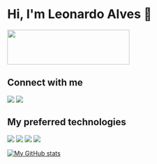 # Hi, I'm Leonardo Alves 👋
<img src="https://devleo.com.br/assets/images/logo.png" width="280px" height="80px">

## Connect with me
<img src="https://img.shields.io/badge/LinkedIn-0077B5?style=for-the-badge&logo=linkedin&logoColor=white">
<img src="https://img.shields.io/badge/Instagram-E4405F?style=for-the-badge&logo=instagram&logoColor=white">

## My preferred technologies
<img src="https://img.shields.io/badge/JavaScript-323330?style=for-the-badge&logo=javascript&logoColor=F7DF1E">
<img src="https://img.shields.io/badge/React-20232A?style=for-the-badge&logo=react&logoColor=61DAFB">
<img src="https://img.shields.io/badge/MongoDB-4EA94B?style=for-the-badge&logo=mongodb&logoColor=white">
<img src="https://img.shields.io/badge/PostgreSQL-316192?style=for-the-badge&logo=postgresql&logoColor=white">

[![My GitHub stats](https://github-readme-stats.vercel.app/api?username=leo-pro&show_icons=true&theme=algolia)](https://github.com/leo-pro)
